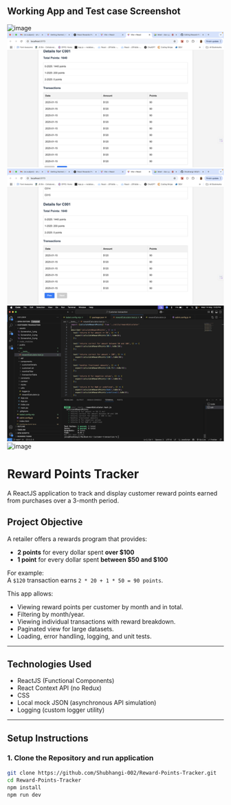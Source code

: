 ## Working App and Test case Screenshot

![image](https://github.com/user-attachments/assets/6a344854-df95-4319-aca5-b36c4e9f1b89)
![App Screenshot 2](assets/Screenshot_2.png)
![App Screenshot 3](assets/Screenshot_3.png)
![App Screenshot 4](assets/Screenshot_5.png)
![image](https://github.com/user-attachments/assets/8b04e7f5-9465-4c3a-8902-21a07c358b75)

# Reward Points Tracker 

A ReactJS application to track and display customer reward points earned from purchases over a 3-month period.

## Project Objective

A retailer offers a rewards program that provides:
- **2 points** for every dollar spent **over $100**
- **1 point** for every dollar spent **between $50 and $100**

For example:  
A `$120` transaction earns `2 * 20 + 1 * 50 = 90 points`.

This app allows:
- Viewing reward points per customer by month and in total.
- Filtering by month/year.
- Viewing individual transactions with reward breakdown.
- Paginated view for large datasets.
- Loading, error handling, logging, and unit tests.

---

## Technologies Used

- ReactJS (Functional Components)
- React Context API (no Redux)
- CSS
- Local mock JSON (asynchronous API simulation)
- Logging (custom logger utility)

---

## Setup Instructions

### 1. Clone the Repository and run application
```bash
git clone https://github.com/Shubhangi-002/Reward-Points-Tracker.git
cd Reward-Points-Tracker
npm install
npm run dev










